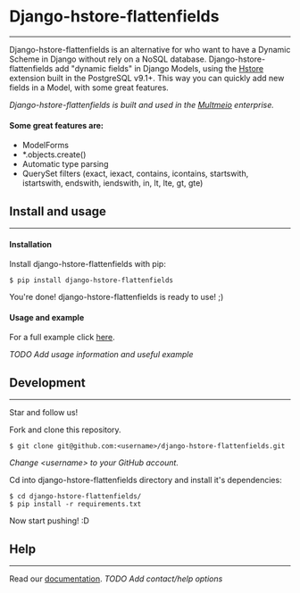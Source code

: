 Django-hstore-flattenfields
===========================
---
Django-hstore-flattenfields is an alternative for who want to have a Dynamic Scheme in Django without rely on a NoSQL database. Django-hstore-flattenfields add "dynamic fields" in Django Models, using the [Hstore](http://www.postgresql.org/docs/9.1/static/hstore.html) extension built in the PostgreSQL v9.1+. This way you can quickly add new fields in a Model, with some great features.

*Django-hstore-flattenfields is built and used in the [Multmeio](http://www.multmeio.com.br) enterprise.*

#### Some great features are:
* ModelForms
* *.objects.create()
* Automatic type parsing
* QuerySet filters (exact, iexact, contains, icontains, startswith, istartswith, endswith, iendswith, in, lt, lte, gt, gte)


Install and usage
-----------------
---

#### Installation
Install django-hstore-flattenfields with pip:

```$ pip install django-hstore-flattenfields```

You're done! django-hstore-flattenfields is ready to use! ;)

#### Usage and example

For a full example click [here](https://github.com/multmeio/django-hstore-flattenfields/tree/master/example).

*TODO Add usage information and useful example*


Development
------------
---

Star and follow us!

Fork and clone this repository.

```$ git clone git@github.com:<username>/django-hstore-flattenfields.git```

 *Change \<username\> to your GitHub account.*

Cd into django-hstore-flattenfields directory and install it's dependencies:

```
$ cd django-hstore-flattenfields/
$ pip install -r requirements.txt
```

Now start pushing! :D


Help
--------
---

Read our [documentation](http://django-hstore-flattenfields.readthedocs.org).
*TODO Add contact/help options*

